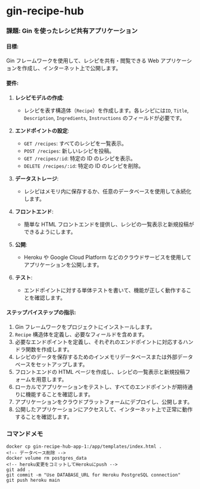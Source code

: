 # gin-recipe-hub

### 課題: Gin を使ったレシピ共有アプリケーション

#### 目標:

Gin フレームワークを使用して、レシピを共有・閲覧できる Web アプリケーションを作成し、インターネット上で公開します。

#### 要件:

1. **レシピモデルの作成**:

   - レシピを表す構造体（`Recipe`）を作成します。各レシピには`ID`, `Title`, `Description`, `Ingredients`, `Instructions` のフィールドが必要です。

2. **エンドポイントの設定**:

   - `GET /recipes`: すべてのレシピを一覧表示。
   - `POST /recipes`: 新しいレシピを投稿。
   - `GET /recipes/:id`: 特定の ID のレシピを表示。
   - `DELETE /recipes/:id`: 特定の ID のレシピを削除。

3. **データストレージ**:

   - レシピはメモリ内に保存するか、任意のデータベースを使用して永続化します。

4. **フロントエンド**:

   - 簡単な HTML フロントエンドを提供し、レシピの一覧表示と新規投稿ができるようにします。

5. **公開**:

   - Heroku や Google Cloud Platform などのクラウドサービスを使用してアプリケーションを公開します。

6. **テスト**:
   - エンドポイントに対する単体テストを書いて、機能が正しく動作することを確認します。

#### ステップバイステップの指示:

1. Gin フレームワークをプロジェクトにインストールします。
2. `Recipe` 構造体を定義し、必要なフィールドを含めます。
3. 必要なエンドポイントを定義し、それぞれのエンドポイントに対応するハンドラ関数を作成します。
4. レシピのデータを保存するためのインメモリデータベースまたは外部データベースをセットアップします。
5. フロントエンドの HTML ページを作成し、レシピの一覧表示と新規投稿フォームを用意します。
6. ローカルでアプリケーションをテストし、すべてのエンドポイントが期待通りに機能することを確認します。
7. アプリケーションをクラウドプラットフォームにデプロイし、公開します。
8. 公開したアプリケーションにアクセスして、インターネット上で正常に動作することを確認します。

### コマンドメモ

```
docker cp gin-recipe-hub-app-1:/app/templates/index.html .
<!-- データベース削除 -->
docker volume rm postgres_data
<!-- heroku変更をコミットしてHerokuにpush -->
git add .
git commit -m "Use DATABASE_URL for Heroku PostgreSQL connection"
git push heroku main
```
